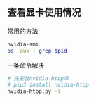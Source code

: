 ## 查看显卡使用情况

常用的方法

```bash
nvidia-smi
ps -aux | grep $pid
```

一条命令解决

```bash
# 先安装nvidia-htop库
# pip3 install nvidia-htop
nvidia-htop.py -l
```

